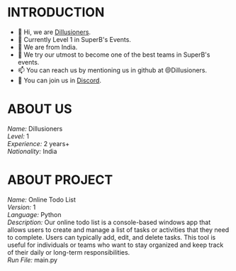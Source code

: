 # INTRODUCTION
- 👋 Hi, we are [Dillusioners](https://github.com/Dillusioners).
- 👀 Currently Level 1 in SuperB's Events.
- 🌱 We are from India.
- 💞️ We try our utmost to become one of the best teams in SuperB's events.
- 📫 You can reach us by mentioning us in github at @Dillusioners.
- 💌 You can join us in [Discord](https://discord.gg/n3ux5Rvr).


# ABOUT US
*Name:* Dillusioners<br/>
*Level:* 1<br/>
*Experience:* 2 years+<br/>
*Nationality:* India<br/>


# ABOUT PROJECT
*Name:* Online Todo List<br/>
*Version:* 1<br/>
*Language:* Python<br/>
*Description:* Our online todo list is a console-based windows app that allows users to create and manage a list of tasks or activities that they need to complete. Users can typically add, edit, and delete tasks. This tool is useful for individuals or teams who want to stay organized and keep track of their daily or long-term responsibilities.<br/>
*Run File:* main.py<br/>
